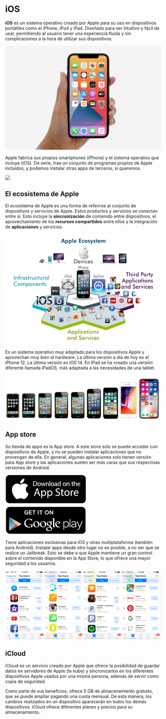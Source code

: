 # iOS

**iOS** es un sistema operativo creado por Apple para su uso en dispositivos portátiles como el iPhone, iPod y iPad. Diseñado para ser intuitivo y fácil de usar, permitiendo al usuario tener una experiencia fluida y sin complicaciones a la hora de utilizar sus dispositivos.

![](media/image1.png)

Apple fabrica sus propios smartphones (iPhone) y el sistema operativo que incluye (iOS). De serie, trae un conjunto de programas propios de Apple incluidos, y podemos instalar otras apps de terceros, si queremos.

![](media/image2.gif)

## El ecosistema de Apple

El ecosistema de Apple es una forma de referirse al conjunto de dispositivos y servicios de Apple. Estos productos y servicios se conectan entre sí.  Esto incluye la **sincronización** de contenido entre dispositivos, el aprovechamiento de los **recursos compartidos** entre ellos y la integración de **aplicaciones** y servicios.

![](media/image3.png)

Es un sistema operativo muy adaptado para los dispositivos Apple y aprovechan muy bien el hardware. La última versión a día de hoy es el iPhone 12. La última versión es iOS 14. En IPad se ha creado una versión diferente llamada iPadOS, más adaptada a las necesidades de una tablet.

![](media/image4.png)

## App store

Su tienda de apps es la App store. A este store solo se puede acceder con dispositivos de Apple, y no se pueden instalar aplicaciones que no provengan de ella. En general, algunas aplicaciones solo tienen versión para App store y las aplicaciones suelen ser más caras que sus respectivas versiones de Android.

![](media/image5.png)

Tiene aplicaciones exclusivas para iOS y otras multiplataforma (también para Android). Instalar apps desde otro lugar no es posible, a no ser que se realice un Jailbreak. Esto se debe a que Apple mantiene un gran control sobre el contenido disponible en la App Store, lo que ofrece una mayor seguridad a los usuarios.

![](media/image6.png)

## iCloud

iCloud es un servicio creado por Apple que ofrece la posibilidad de guardar datos en servidores de Apple (la nube) y sincronizarlos en los diferentes dispositivos Apple usados por una misma persona, además de servir como copia de seguridad.


Como parte de sus beneficios, ofrece 5 GB de almacenamiento gratuito, que se puede ampliar pagando una cuota mensual. De esta manera, los cambios realizados en un dispositivo aparecerán en todos los demás dispositivos. iCloud ofrece diferentes planes y precios para su almacenamiento.